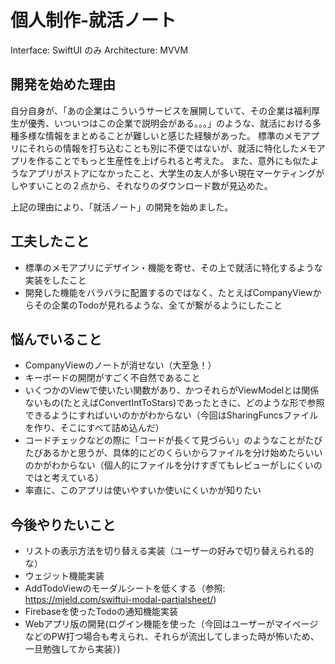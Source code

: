 # 個人制作-就活ノート
Interface: SwiftUI のみ
Architecture: MVVM

## 開発を始めた理由
自分自身が、「あの企業はこういうサービスを展開していて、その企業は福利厚生が優秀、いついつはこの企業で説明会がある。。。」のような、就活における多種多様な情報をまとめることが難しいと感じた経験があった。
標準のメモアプリにそれらの情報を打ち込むことも別に不便ではないが、就活に特化したメモアプリを作ることでもっと生産性を上げられると考えた。
また、意外にも似たようなアプリがストアになかったこと、大学生の友人が多い現在マーケティングがしやすいことの２点から、それなりのダウンロード数が見込めた。

上記の理由により、「就活ノート」の開発を始めました。

## 工夫したこと
- 標準のメモアプリにデザイン・機能を寄せ、その上で就活に特化するような実装をしたこと
- 開発した機能をバラバラに配置するのではなく、たとえばCompanyViewからその企業のTodoが見れるような、全てが繋がるようにしたこと

## 悩んでいること
- CompanyViewのノートが消せない（大至急！）
- キーボードの開閉がすごく不自然であること
- いくつかのViewで使いたい関数があり、かつそれらがViewModelとは関係ないもの(たとえばConvertIntToStars)であったときに、どのような形で参照できるようにすればいいのかがわからない（今回はSharingFuncsファイルを作り、そこにすべて詰め込んだ）
- コードチェックなどの際に「コードが長くて見づらい」のようなことがたびたびあるかと思うが、具体的にどのくらいからファイルを分け始めたらいいのかがわからない（個人的にファイルを分けすぎてもレビューがしにくいのではと考えている）
- 率直に、このアプリは使いやすいか使いにくいかが知りたい

## 今後やりたいこと
- リストの表示方法を切り替える実装（ユーザーの好みで切り替えられる的な）
- ウェジット機能実装
- AddTodoViewのモーダルシートを低くする（参照: https://mjeld.com/swiftui-modal-partialsheet/)
- Firebaseを使ったTodoの通知機能実装
- Webアプリ版の開発(ログイン機能を使った（今回はユーザーがマイページなどのPW打つ場合も考えられ、それらが流出してしまった時が怖いため、一旦勉強してから実装）)
